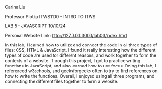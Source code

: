 Carina Liu

Professor Plotka ITWS1100 - INTRO TO ITWS

LAB 5 - JAVASCRIPT 10/10/24

Personal Website Link: http://127.0.0.1:3000/lab03/index.html

In this lab, I learned how to utilize and connect the code in all three types of files: CSS, HTML & JavaScript. I found it
really interesting how the different types of code are used for different reasons, and work together to form the contents 
of a website. Through this project, I got to practice writing functions in JavaScript, and also learned how to use focus. Doing
this lab, I referenced w3schools, and geeksforgeeks often to try to find references on how to write the functions. Overall, I enjoyed using all three programs, and connecting the different files together to form a website. 
